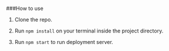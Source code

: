 ###How to use

1. Clone the repo.

2. Run <code>npm install</code> on your terminal inside the project directory.

3. Run <code>npm start</code> to run deployment server.
